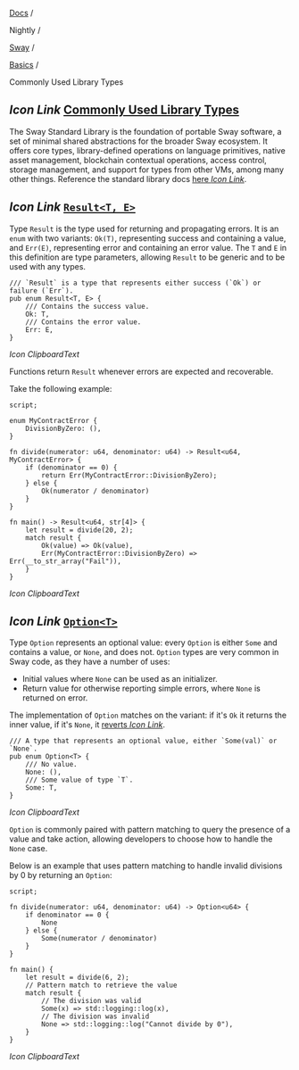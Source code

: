 [Docs](https://docs.fuel.network/) /

Nightly  /

[Sway](https://docs.fuel.network/docs/nightly/sway/) /

[Basics](https://docs.fuel.network/docs/nightly/sway/basics/) /

Commonly Used Library Types

## _Icon Link_ [Commonly Used Library Types](https://docs.fuel.network/docs/nightly/sway/basics/commonly_used_library_types/\#commonly-used-library-types)

The Sway Standard Library is the foundation of portable Sway software, a set of minimal shared abstractions for the broader Sway ecosystem. It offers core types, library-defined operations on language primitives, native asset management, blockchain contextual operations, access control, storage management, and support for types from other VMs, among many other things. Reference the standard library docs [here _Icon Link_](https://fuellabs.github.io/sway/master/std/index.html).

## _Icon Link_ [`Result<T, E>`](https://docs.fuel.network/docs/nightly/sway/basics/commonly_used_library_types/\#resultt-e)

Type `Result` is the type used for returning and propagating errors. It is an `enum` with two variants: `Ok(T)`, representing success and containing a value, and `Err(E)`, representing error and containing an error value. The `T` and `E` in this definition are type parameters, allowing `Result` to be generic and to be used with any types.

```fuel_Box fuel_Box-idXKMmm-css
/// `Result` is a type that represents either success (`Ok`) or failure (`Err`).
pub enum Result<T, E> {
    /// Contains the success value.
    Ok: T,
    /// Contains the error value.
    Err: E,
}
```

_Icon ClipboardText_

Functions return `Result` whenever errors are expected and recoverable.

Take the following example:

```fuel_Box fuel_Box-idXKMmm-css
script;

enum MyContractError {
    DivisionByZero: (),
}

fn divide(numerator: u64, denominator: u64) -> Result<u64, MyContractError> {
    if (denominator == 0) {
        return Err(MyContractError::DivisionByZero);
    } else {
        Ok(numerator / denominator)
    }
}

fn main() -> Result<u64, str[4]> {
    let result = divide(20, 2);
    match result {
        Ok(value) => Ok(value),
        Err(MyContractError::DivisionByZero) => Err(__to_str_array("Fail")),
    }
}

```

_Icon ClipboardText_

## _Icon Link_ [`Option<T>`](https://docs.fuel.network/docs/nightly/sway/basics/commonly_used_library_types/\#optiont)

Type `Option` represents an optional value: every `Option` is either `Some` and contains a value, or `None`, and does not. `Option` types are very common in Sway code, as they have a number of uses:

- Initial values where `None` can be used as an initializer.
- Return value for otherwise reporting simple errors, where `None` is returned on error.

The implementation of `Option` matches on the variant: if it's `Ok` it returns the inner value, if it's `None`, it [reverts _Icon Link_](https://github.com/FuelLabs/fuel-specs/blob/master/src/fuel-vm/instruction-set.md#rvrt-revert).

```fuel_Box fuel_Box-idXKMmm-css
/// A type that represents an optional value, either `Some(val)` or `None`.
pub enum Option<T> {
    /// No value.
    None: (),
    /// Some value of type `T`.
    Some: T,
}
```

_Icon ClipboardText_

`Option` is commonly paired with pattern matching to query the presence of a value and take action, allowing developers to choose how to handle the `None` case.

Below is an example that uses pattern matching to handle invalid divisions by 0 by returning an `Option`:

```fuel_Box fuel_Box-idXKMmm-css
script;

fn divide(numerator: u64, denominator: u64) -> Option<u64> {
    if denominator == 0 {
        None
    } else {
        Some(numerator / denominator)
    }
}

fn main() {
    let result = divide(6, 2);
    // Pattern match to retrieve the value
    match result {
        // The division was valid
        Some(x) => std::logging::log(x),
        // The division was invalid
        None => std::logging::log("Cannot divide by 0"),
    }
}

```

_Icon ClipboardText_
